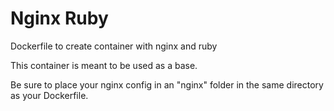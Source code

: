 # Nginx Ruby

Dockerfile to create container with nginx and ruby

This container is meant to be used as a base.

Be sure to place your nginx config in an "nginx" folder in the same directory as your Dockerfile.
